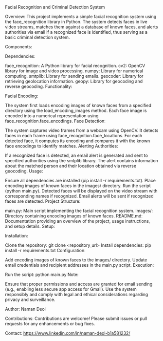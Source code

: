 Facial Recognition and Criminal Detection System

Overview:
This project implements a simple facial recognition system using the face_recognition library in Python. The system detects faces in live video streams, matches them against a database of known faces, and alerts authorities via email if a recognized face is identified, thus serving as a basic criminal detection system.

Components:

Dependencies:

face_recognition: A Python library for facial recognition.
cv2: OpenCV library for image and video processing.
numpy: Library for numerical computing.
smtplib: Library for sending emails.
geocoder: Library for retrieving geolocation information.
geopy: Library for geocoding and reverse geocoding.
Functionality:

Facial Encoding:

The system first loads encoding images of known faces from a specified directory using the load_encoding_images method.
Each face image is encoded into a numerical representation using face_recognition.face_encodings.
Face Detection:

The system captures video frames from a webcam using OpenCV.
It detects faces in each frame using face_recognition.face_locations.
For each detected face, it computes its encoding and compares it with the known face encodings to identify matches.
Alerting Authorities:

If a recognized face is detected, an email alert is generated and sent to specified authorities using the smtplib library.
The alert contains information about the matched person and their location obtained via reverse geocoding.
Usage:

Ensure all dependencies are installed (pip install -r requirements.txt).
Place encoding images of known faces in the images/ directory.
Run the script (python main.py).
Detected faces will be displayed on the video stream with corresponding names if recognized.
Email alerts will be sent if recognized faces are detected.
Project Structure:

main.py: Main script implementing the facial recognition system.
images/: Directory containing encoding images of known faces.
README.md: Documentation providing an overview of the project, usage instructions, and setup details.
Setup:

Installation:

Clone the repository: git clone <repository_url>
Install dependencies: pip install -r requirements.txt
Configuration:

Add encoding images of known faces to the images/ directory.
Update email credentials and recipient addresses in the main.py script.
Execution:

Run the script: python main.py
Note:

Ensure that proper permissions and access are granted for email sending (e.g., enabling less secure app access for Gmail).
Use the system responsibly and comply with legal and ethical considerations regarding privacy and surveillance.

Author: Naman Deol

Contributions: Contributions are welcome! Please submit issues or pull requests for any enhancements or bug fixes.

Contact: https://www.linkedin.com/in/naman-deol-b1a581232/
